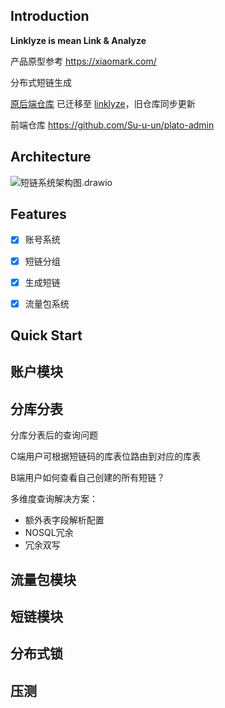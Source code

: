 ## Introduction

**Linklyze is mean Link & Analyze**

产品原型参考 https://xiaomark.com/

分布式短链生成

[原后端仓库](https://github.com/novohit/plato) 已迁移至 [linklyze](https://github.com/novohit/linklyze)，旧仓库同步更新

前端仓库 https://github.com/Su-u-un/plato-admin



## Architecture

![短链系统架构图.drawio](https://zwx-images-1305338888.cos.ap-guangzhou.myqcloud.com/typora/%E7%9F%AD%E9%93%BE%E7%B3%BB%E7%BB%9F%E6%9E%B6%E6%9E%84%E5%9B%BE.drawio.png)



## Features



- [x] 账号系统
- [x] 短链分组
- [x] 生成短链
- [x] 流量包系统



## Quick Start



## 账户模块




## 分库分表

分库分表后的查询问题

C端用户可根据短链码的库表位路由到对应的库表

B端用户如何查看自己创建的所有短链？

多维度查询解决方案：

- 额外表字段解析配置
- NOSQL冗余
- 冗余双写



## 流量包模块



## 短链模块




## 分布式锁



## 压测

